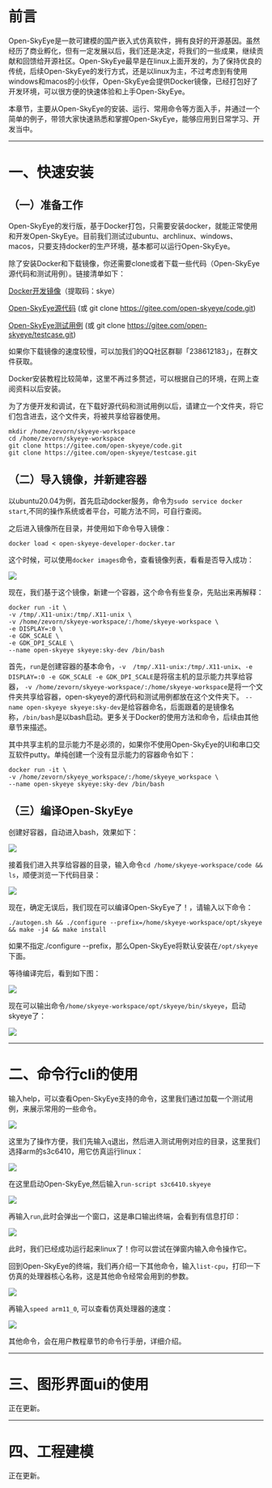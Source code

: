 # 
# 前言

Open-SkyEye是一款可建模的国产嵌入式仿真软件，拥有良好的开源基因。虽然经历了商业孵化，但有一定发展以后，我们还是决定，将我们的一些成果，继续贡献和回馈给开源社区。Open-SkyEye最早是在linux上面开发的，为了保持优良的传统，后续Open-SkyEye的发行方式，还是以linux为主，不过考虑到有使用windows和macos的小伙伴，Open-SkyEye会提供Docker镜像，已经打包好了开发环境，可以很方便的快速体验和上手Open-SkyEye。

本章节，主要从Open-SkyEye的安装、运行、常用命令等方面入手，并通过一个简单的例子，带领大家快速熟悉和掌握Open-SkyEye，能够应用到日常学习、开发当中。

****

# 一、快速安装

## （一）准备工作

Open-SkyEye的发行版，基于Docker打包，只需要安装docker，就能正常使用和开发Open-SkyEye。目前我们测试过ubuntu、archlinux、windows、macos，只要支持docker的生产环境，基本都可以运行Open-SkyEye。

除了安装Docker和下载镜像，你还需要clone或者下载一些代码（Open-SkyEye源代码和测试用例）。链接清单如下：

[Docker开发镜像](https://pan.baidu.com/s/1BCjX7FmBQxDxf_eBSuPpSw)（提取码：skye）

[Open-SkyEye源代码](https://gitee.com/open-skyeye/code) (或 git clone https://gitee.com/open-skyeye/code.git)

[Open-SkyEye测试用例](https://gitee.com/open-skyeye/testcase) (或 git clone https://gitee.com/open-skyeye/testcase.git)

如果你下载镜像的速度较慢，可以加我们的QQ社区群聊「238612183」，在群文件获取。

Docker安装教程比较简单，这里不再过多赘述，可以根据自己的环境，在网上查阅资料以后安装。

为了方便开发和调试，在下载好源代码和测试用例以后，请建立一个文件夹，将它们包含进去，这个文件夹，将被共享给容器使用。

```
mkdir /home/zevorn/skyeye-workspace
cd /home/zevorn/skyeye-workspace
git clone https://gitee.com/open-skyeye/code.git
git clone https://gitee.com/open-skyeye/testcase.git
```
## （二）导入镜像，并新建容器

以ubuntu20.04为例，首先启动docker服务，命令为`sudo service docker start`,不同的操作系统或者平台，可能方法不同，可自行查阅。

之后进入镜像所在目录，并使用如下命令导入镜像：

`docker load < open-skyeye-developer-docker.tar`

这个时候，可以使用`docker images`命令，查看镜像列表，看看是否导入成功：

![](media/01.png)

现在，我们基于这个镜像，新建一个容器，这个命令有些复杂，先贴出来再解释：

```
docker run -it \
-v /tmp/.X11-unix:/tmp/.X11-unix \
-v /home/zevorn/skyeye-workspace/:/home/skyeye-workspace \
-e DISPLAY=:0 \
-e GDK_SCALE \
-e GDK_DPI_SCALE \
--name open-skyeye skyeye:sky-dev /bin/bash
```

首先，`run`是创建容器的基本命令，`-v  /tmp/.X11-unix:/tmp/.X11-unix`、`-e DISPLAY=:0 -e GDK_SCALE -e GDK_DPI_SCALE`是将宿主机的显示能力共享给容器， `-v /home/zevorn/skyeye-workspace/:/home/skyeye-workspace`是将一个文件夹共享给容器，open-skyeye的源代码和测试用例都放在这个文件夹下。 `--name open-skyeye skyeye:sky-dev`是给容器命名，后面跟着的是镜像名称，`/bin/bash`是以bash启动。更多关于Docker的使用方法和命令，后续由其他章节来描述。

其中共享主机的显示能力不是必须的，如果你不使用Open-SkyEye的UI和串口交互软件putty。单纯创建一个没有显示能力的容器命令如下：

```
docker run -it \
-v /home/zevorn/skyeye_workspace/:/home/skyeye_workspace \
--name open-skyeye skyeye:sky-dev /bin/bash
```
## （三）编译Open-SkyEye

创建好容器，自动进入bash，效果如下：

![](media/02.png)

接着我们进入共享给容器的目录，输入命令`cd /home/skyeye-workspace/code && ls`，顺便浏览一下代码目录：

![](media/03.png)

现在，确定无误后，我们现在可以编译Open-SkyEye了！，请输入以下命令：

```
./autogen.sh && ./configure --prefix=/home/skyeye-workspace/opt/skyeye && make -j4 && make install
```

如果不指定./configure --prefix，那么Open-SkyEye将默认安装在`/opt/skyeye`下面。

等待编译完后，看到如下图：

![](media/04.png)

现在可以输出命令`/home/skyeye-workspace/opt/skyeye/bin/skyeye`，启动skyeye了：

![](media/05.png)

****
# 二、命令行cli的使用

输入help，可以查看Open-SkyEye支持的命令，这里我们通过加载一个测试用例，来展示常用的一些命令。

![](media/06.png)

这里为了操作方便，我们先输入`q`退出，然后进入测试用例对应的目录，这里我们选择arm的s3c6410，用它仿真运行linux：

![](media/07.png)

在这里启动Open-SkyEye,然后输入`run-script s3c6410.skyeye`

![](media/08.png)

再输入`run`,此时会弹出一个窗口，这是串口输出终端，会看到有信息打印：

![](media/09.png)

此时，我们已经成功运行起来linux了！你可以尝试在弹窗内输入命令操作它。

回到Open-SkyEye的终端，我们再介绍一下其他命令，输入`list-cpu`，打印一下仿真的处理器核心名称，这是其他命令经常会用到的参数。

![](media/10.png)

再输入`speed arm11_0`, 可以查看仿真处理器的速度：

![](media/11.png)

其他命令，会在用户教程章节的命令行手册，详细介绍。


****

# 三、图形界面ui的使用
正在更新。


****

# 四、工程建模
正在更新。





